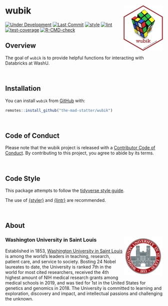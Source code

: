 
<!-- README.md is generated from README.Rmd. Please edit that file -->

# wubik <img src="man/figures/wubik_hex.png" align="right" width="125px" />

<!-- badges: start -->

[![Under
Development](https://img.shields.io/badge/status-under%20development-red.svg)](https://github.com/the-mad-statter/wubik)
[![Last
Commit](https://img.shields.io/github/last-commit/the-mad-statter/wubik.svg)](https://github.com/the-mad-statter/wubik/commits/main)
[![style](https://github.com/the-mad-statter/wubik/actions/workflows/style.yaml/badge.svg)](https://github.com/the-mad-statter/wubik/actions/workflows/style.yaml)
[![lint](https://github.com/the-mad-statter/wubik/actions/workflows/lint.yaml/badge.svg)](https://github.com/the-mad-statter/wubik/actions/workflows/lint.yaml)
[![test-coverage](https://github.com/the-mad-statter/wubik/actions/workflows/test-coverage.yaml/badge.svg)](https://github.com/the-mad-statter/wubik/actions/workflows/test-coverage.yaml)
[![R-CMD-check](https://github.com/the-mad-statter/wubik/actions/workflows/R-CMD-check.yaml/badge.svg)](https://github.com/the-mad-statter/wubik/actions/workflows/R-CMD-check.yaml)
<!-- badges: end -->

## Overview

The goal of `wubik` is to provide helpful functions for interacting with
Databricks at WashU.

<br />

## Installation

You can install `wubik` from
[GitHub](https://github.com/the-mad-statter/wubik) with:

``` r
remotes::install_github("the-mad-statter/wubik")
```

<br />

## Code of Conduct

Please note that the wubik project is released with a [Contributor Code
of
Conduct](https://contributor-covenant.org/version/2/0/CODE_OF_CONDUCT.html).
By contributing to this project, you agree to abide by its terms.

<br />

## Code Style

This package attempts to follow the [tidyverse style
guide](https://style.tidyverse.org/index.html).

The use of [{styler}](https://github.com/r-lib/styler) and
[{lintr}](https://github.com/r-lib/lintr) are recommended.

<br />

## About

### Washington University in Saint Louis <img src="man/figures/brookings_seal.png" align="right" width="125px"/>

Established in 1853, [Washington University in Saint
Louis](https://www.wustl.edu) is among the world’s leaders in teaching,
research, patient care, and service to society. Bosting 24 Nobel
laureates to date, the University is ranked 7th in the world for most
cited researchers, received the 4th highest amount of NIH medical
research grants among medical schools in 2019, and was tied for 1st in
the United States for genetics and genomics in 2018. The University is
committed to learning and exploration, discovery and impact, and
intellectual passions and challenging the unknown.
